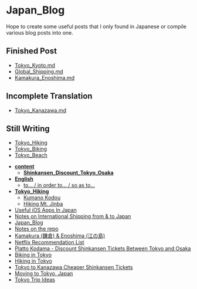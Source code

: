 # Japan_Blog

Hope to create some useful posts that I only found in Japanese or compile various blog posts into one.

## Finished Post
* [Tokyo_Kyoto.md](Tokyo_Kyoto.md)
* [Global_Shipping.md](Global_Shipping.md)
* [Kamakura_Enoshima.md](Kamakura_Enoshima.md)

## Incomplete Translation
* [Tokyo_Kanazawa.md](Tokyo_Kanazawa.md)

## Still Writing
* [Tokyo_Hiking](Tokyo_Hiking.md)
* [Tokyo_Biking](Tokyo_Biking.md)
* [Tokyo_Beach](Tokyo_Beach.md)

<!-- tree generated by markdown-notes-tree starts here -->

- [**content**](content)
    - [**Shinkansen_Discount_Tokyo_Osaka**](content/Shinkansen_Discount_Tokyo_Osaka)
- [**English**](English)
    - [to… / in order to… / so as to…](<English/to-in order to-so as to.md>)
- [**Tokyo_Hiking**](Tokyo_Hiking)
    - [Kumano Kodou](<Tokyo_Hiking/Kumano Kodo.md>)
    - [Hiking Mt. Jinba](<Tokyo_Hiking/Mt. Jinba.md>)
- [Useful iOS Apps In Japan](Apps.md)
- [Notes on International Shipping from & to Japan](Global_Shipping.md)
- [Japan_Blog](Homepage.md)
- [Notes on the repo](Japan_Blog_Repo.md)
- [Kamakura (鎌倉) & Enoshima (江の島)](Kamakura_Enoshima.md)
- [Netflix Recommendation List](Netflix.md)
- [Platto Kodama - Discount Shinkansen Tickets Between Tokyo and Osaka](Shinkansen_Discount_Tokyo_Osaka.md)
- [Biking in Tokyo](Tokyo_Biking.md)
- [Hiking in Tokyo <!-- omit in toc -->](Tokyo_Hiking.md)
- [Tokyo to Kanazawa Cheaper Shinkansen Tickets](Tokyo_Kanazawa.md)
- [Moving to Tokyo, Japan](Tokyo_Moving.md)
- [Tokyo Trip Ideas](Tokyo_TripIdeas.md)

<!-- tree generated by markdown-notes-tree ends here -->
